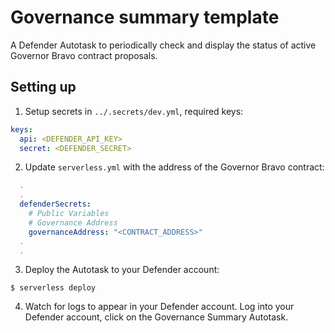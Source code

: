 # Governance summary template

A Defender Autotask to periodically check and display the status of active Governor Bravo contract proposals.

## Setting up
1. Setup secrets in `../.secrets/dev.yml`, required keys:
```yaml 
keys:
  api: <DEFENDER_API_KEY>
  secret: <DEFENDER_SECRET>
```
2. Update `serverless.yml` with the address of the Governor Bravo contract:
```yaml
  .
  .
  defenderSecrets:
    # Public Variables
    # Governance Address
    governanceAddress: "<CONTRACT_ADDRESS>"
  .
  .
```
3. Deploy the Autotask to your Defender account:
```console
$ serverless deploy
```
4. Watch for logs to appear in your Defender account.  Log into your Defender account, click on the Governance Summary Autotask.
